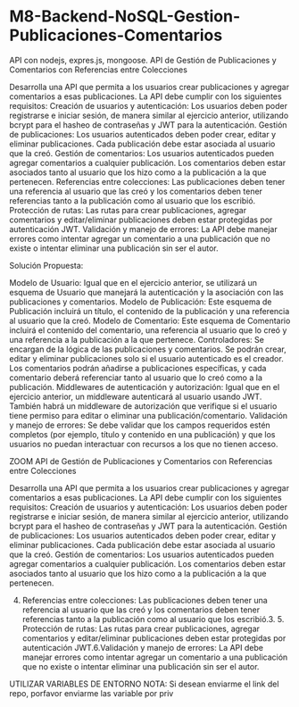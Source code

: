# M8-Backend-NoSQL-Gestion-Publicaciones-Comentarios

API con nodejs, expres.js, mongoose.
API de Gestión de Publicaciones y Comentarios con Referencias entre Colecciones

Desarrolla una API que permita a los usuarios crear publicaciones y agregar comentarios a esas publicaciones. La API debe cumplir con los siguientes requisitos:
Creación de usuarios y autenticación: Los usuarios deben poder registrarse e iniciar sesión, de manera similar al ejercicio anterior, utilizando bcrypt para el hasheo de contraseñas y JWT para la autenticación.
Gestión de publicaciones: Los usuarios autenticados deben poder crear, editar y eliminar publicaciones. Cada publicación debe estar asociada al usuario que la creó.
Gestión de comentarios: Los usuarios autenticados pueden agregar comentarios a cualquier publicación. Los comentarios deben estar asociados tanto al usuario que los hizo como a la publicación a la que pertenecen.
Referencias entre colecciones: Las publicaciones deben tener una referencia al usuario que las creó y los comentarios deben tener referencias tanto a la publicación como al usuario que los escribió.
Protección de rutas: Las rutas para crear publicaciones, agregar comentarios y editar/eliminar publicaciones deben estar protegidas por autenticación JWT.
Validación y manejo de errores: La API debe manejar errores como intentar agregar un comentario a una publicación que no existe o intentar eliminar una publicación sin ser el autor.

Solución Propuesta:

Modelo de Usuario: Igual que en el ejercicio anterior, se utilizará un esquema de Usuario que manejará la autenticación y la asociación con las publicaciones y comentarios.
Modelo de Publicación: Este esquema de Publicación incluirá un título, el contenido de la publicación y una referencia al usuario que la creó.
Modelo de Comentario: Este esquema de Comentario incluirá el contenido del comentario, una referencia al usuario que lo creó y una referencia a la publicación a la que pertenece.
Controladores: Se encargan de la lógica de las publicaciones y comentarios. Se podrán crear, editar y eliminar publicaciones solo si el usuario autenticado es el creador. Los comentarios podrán añadirse a publicaciones específicas, y cada comentario deberá referenciar tanto al usuario que lo creó como a la publicación.
Middlewares de autenticación y autorización: Igual que en el ejercicio anterior, un middleware autenticará al usuario usando JWT. También habrá un middleware de autorización que verifique si el usuario tiene permiso para editar o eliminar una publicación/comentario.
Validación y manejo de errores: Se debe validar que los campos requeridos estén completos (por ejemplo, título y contenido en una publicación) y que los usuarios no puedan interactuar con recursos a los que no tienen acceso.

ZOOM
API de Gestión de Publicaciones y Comentarios con Referencias entre Colecciones

Desarrolla una API que permita a los usuarios crear publicaciones y agregar comentarios a esas publicaciones. La API debe cumplir con los siguientes requisitos:
Creación de usuarios y autenticación: Los usuarios deben poder registrarse e iniciar sesión, de manera similar al ejercicio anterior, utilizando bcrypt para el hasheo de contraseñas y JWT para la autenticación.
Gestión de publicaciones: Los usuarios autenticados deben poder crear, editar y eliminar publicaciones. Cada publicación debe estar asociada al usuario que la creó.
Gestión de comentarios: Los usuarios autenticados pueden agregar comentarios a cualquier publicación. Los comentarios deben estar asociados tanto al usuario que los hizo como a la publicación a la que pertenecen.

4. Referencias entre colecciones: Las publicaciones deben tener una referencia al usuario que las creó y los comentarios deben tener referencias tanto a la publicación como al usuario que los escribió.3. 5. Protección de rutas: Las rutas para crear publicaciones, agregar comentarios y editar/eliminar publicaciones deben estar protegidas por autenticación JWT.6.Validación y manejo de errores: La API debe manejar errores como intentar agregar un comentario a una publicación que no existe o intentar eliminar una publicación sin ser el autor.

UTILIZAR VARIABLES DE ENTORNO
NOTA: Si desean enviarme el link del repo, porfavor enviarme las variable por priv
